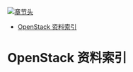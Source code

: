 [![章节头](https://parg.co/UGo)](https://parg.co/b4z) 
 - [OpenStack 资料索引](#openstack-%E8%B5%84%E6%96%99%E7%B4%A2%E5%BC%95) 

# OpenStack 资料索引